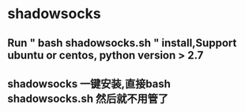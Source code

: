 

# shadowsocks
## Run " bash shadowsocks.sh " install,Support ubuntu or centos, python version > 2.7
## shadowsocks 一键安装,直接bash shadowsocks.sh 然后就不用管了

